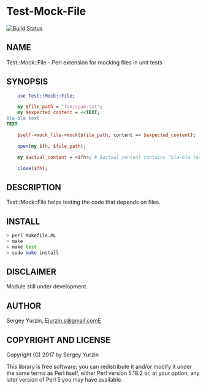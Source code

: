 # Test-Mock-File

[![Build Status](https://travis-ci.org/CaballerosTeam/Test-Mock-File.svg?branch=master)](https://travis-ci.org/CaballerosTeam/Test-Mock-File)

## NAME

Test::Mock::File - Perl extension for mocking files in unit tests

## SYNOPSIS

```perl extension language
    use Test::Mock::File;

    my $file_path = 'foo/spam.txt';
    my $expected_content = <<TEXT;
bla-bla text
TEXT

    $self->mock_file->mock($file_path, content => $expected_content);

    open(my $fh, $file_path);

    my $actual_content = <$fh>; # $actual_content contains "bla-bla text\n"

    close($fh);
```

## DESCRIPTION

Test::Mock::File helps testing the code that depends on files.

## INSTALL

```bash
> perl Makefile.PL
> make
> make test
> sudo make install 
```

## DISCLAIMER

Module still under development.

## AUTHOR

Sergey Yurzin, E<lt>jurzin.s@gmail.comE<gt>

## COPYRIGHT AND LICENSE

Copyright (C) 2017 by Sergey Yurzin

This library is free software; you can redistribute it and/or modify
it under the same terms as Perl itself, either Perl version 5.18.2 or,
at your option, any later version of Perl 5 you may have available.
